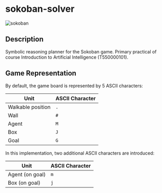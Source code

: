 # sokoban-solver
![sokoban](https://i.imgur.com/21fWeby.png)

## Description
Symbolic reasoning planner for the Sokoban game. 
Primary practical of course Introduction to Artificial Intelligence (T550000101).

## Game Representation
By default, the game  board is represented by 5 ASCII characters:

| Unit               | ASCII Character | 
|--------------------|-----------------|
| Walkable position  | `.`             |
| Wall               | `#`             |
| Agent              | `M`             |
| Box                | `J`             |
| Goal               | `G`             |

In this implementation, two additional ASCII characters are introduced:

| Unit               | ASCII Character | 
|--------------------|-----------------|
| Agent (on goal)    | `m`             |
| Box (on goal)      | `j`             |
